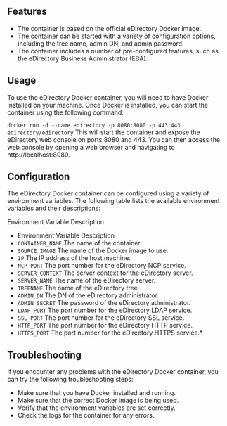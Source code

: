 ## Features

* The container is based on the official eDirectory Docker image.
* The container can be started with a variety of configuration options, including the tree name, admin DN, and admin password.
* The container includes a number of pre-configured features, such as the eDirectory Business Administrator (EBA).

## Usage

To use the eDirectory Docker container, you will need to have Docker installed on your machine. Once Docker is installed, you can start the container using the following command:


`docker run -d --name edirectory -p 8080:8080 -p 443:443 edirectory/edirectory`
This will start the container and expose the eDirectory web console on ports 8080 and 443. You can then access the web console by opening a web browser and navigating to http://localhost:8080.

## Configuration
The eDirectory Docker container can be configured using a variety of environment variables. The following table lists the available environment variables and their descriptions:

Environment Variable	Description
* Environment Variable	Description
* `CONTAINER_NAME`	The name of the container.
* `SOURCE_IMAGE`	The name of the Docker image to use.
* `IP`	The IP address of the host machine.
* `NCP_PORT`	The port number for the eDirectory NCP service.
* `SERVER_CONTEXT`	The server context for the eDirectory server.
* `SERVER_NAME`	The name of the eDirectory server.
* `TREENAME`	The name of the eDirectory tree.
* `ADMIN_DN`	The DN of the eDirectory administrator.
* `ADMIN_SECRET`	The password of the eDirectory administrator.
* `LDAP_PORT`	The port number for the eDirectory LDAP service.
* `SSL_PORT`	The port number for the eDirectory SSL service.
* `HTTP_PORT`	The port number for the eDirectory HTTP service.
* `HTTPS_PORT`	The port number for the eDirectory HTTPS service.*
## Troubleshooting
If you encounter any problems with the eDirectory Docker container, you can try the following troubleshooting steps:

* Make sure that you have Docker installed and running.
* Make sure that the correct Docker image is being used.
* Verify that the environment variables are set correctly.
* Check the logs for the container for any errors.
